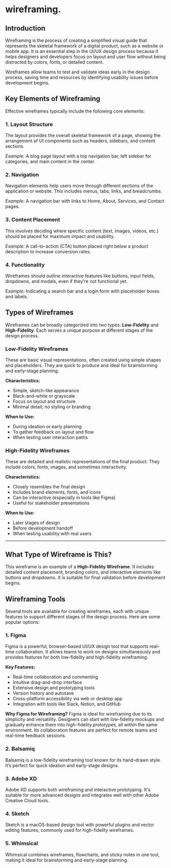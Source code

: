 # wireframing.

## Introduction

Wireframing is the process of creating a simplified visual guide that represents the skeletal framework of a digital product, such as a website or mobile app. It is an essential step in the UI/UX design process because it helps designers and developers focus on layout and user flow without being distracted by colors, fonts, or detailed content.

Wireframes allow teams to test and validate ideas early in the design process, saving time and resources by identifying usability issues before development begins.
## Key Elements of Wireframing

Effective wireframes typically include the following core elements:

### 1. Layout Structure
The layout provides the overall skeletal framework of a page, showing the arrangement of UI components such as headers, sidebars, and content sections.

*Example:* A blog page layout with a top navigation bar, left sidebar for categories, and main content in the center.

### 2. Navigation
Navigation elements help users move through different sections of the application or website. This includes menus, tabs, links, and breadcrumbs.

*Example:* A navigation bar with links to Home, About, Services, and Contact pages.

### 3. Content Placement
This involves deciding where specific content (text, images, videos, etc.) should be placed for maximum impact and usability.

*Example:* A call-to-action (CTA) button placed right below a product description to increase conversion rates.

### 4. Functionality
Wireframes should outline interactive features like buttons, input fields, dropdowns, and modals, even if they're not functional yet.

*Example:* Indicating a search bar and a login form with placeholder boxes and labels.

## Types of Wireframes

Wireframes can be broadly categorized into two types: **Low-Fidelity** and **High-Fidelity**. Each serves a unique purpose at different stages of the design process.

### Low-Fidelity Wireframes

These are basic visual representations, often created using simple shapes and placeholders. They are quick to produce and ideal for brainstorming and early-stage planning.

**Characteristics:**
- Simple, sketch-like appearance
- Black-and-white or grayscale
- Focus on layout and structure
- Minimal detail; no styling or branding

**When to Use:**
- During ideation or early planning
- To gather feedback on layout and flow
- When testing user interaction paths

### High-Fidelity Wireframes

These are detailed and realistic representations of the final product. They include colors, fonts, images, and sometimes interactivity.

**Characteristics:**
- Closely resembles the final design
- Includes brand elements, fonts, and icons
- Can be interactive (especially in tools like Figma)
- Useful for stakeholder presentations

**When to Use:**
- Later stages of design
- Before development handoff
- When testing usability with real users

---

## What Type of Wireframe is This?



This wireframe is an example of a **High-Fidelity Wireframe**. It includes detailed content placement, branding colors, and interactive elements like buttons and dropdowns. It is suitable for final validation before development begins.

## Wireframing Tools

Several tools are available for creating wireframes, each with unique features to support different stages of the design process. Here are some popular options:

### 1. Figma
Figma is a powerful, browser-based UI/UX design tool that supports real-time collaboration. It allows teams to work on designs simultaneously and provides features for both low-fidelity and high-fidelity wireframing.

**Key Features:**
- Real-time collaboration and commenting
- Intuitive drag-and-drop interface
- Extensive design and prototyping tools
- Version history and autosave
- Cross-platform accessibility via web or desktop app
- Integration with tools like Slack, Notion, and GitHub

**Why Figma for Wireframing?**
Figma is ideal for wireframing due to its simplicity and versatility. Designers can start with low-fidelity mockups and gradually enhance them into high-fidelity prototypes, all within the same environment. Its collaboration features are perfect for remote teams and real-time feedback sessions.

### 2. Balsamiq
Balsamiq is a low-fidelity wireframing tool known for its hand-drawn style. It’s perfect for quick ideation and early-stage designs.

### 3. Adobe XD
Adobe XD supports both wireframing and interactive prototyping. It's suitable for more advanced designs and integrates well with other Adobe Creative Cloud tools.

### 4. Sketch
Sketch is a macOS-based design tool with powerful plugins and vector editing features, commonly used for high-fidelity wireframes.

### 5. Whimsical
Whimsical combines wireframes, flowcharts, and sticky notes in one tool, making it ideal for brainstorming and early-stage planning.


